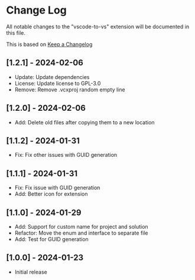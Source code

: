 # Change Log

All notable changes to the "vscode-to-vs" extension will be documented in this file.

This is based on [Keep a Changelog](http://keepachangelog.com/) 

## [1.2.1] - 2024-02-06
- Update: Update dependencies
- License: Update license to GPL-3.0
- Remove: Remove .vcxproj random empty line

## [1.2.0] - 2024-02-06
- Add: Delete old files after copying them to a new location

## [1.1.2] - 2024-01-31
- Fix: Fix other issues with GUID generation

## [1.1.1] - 2024-01-31
- Fix: Fix issue with GUID generation
- Add: Better icon for extension

## [1.1.0] - 2024-01-29
- Add: Support for custom name for project and solution
- Refactor: Move the enum and interface to separate file
- Add: Test for GUID generation

## [1.0.0] - 2024-01-23
- Initial release